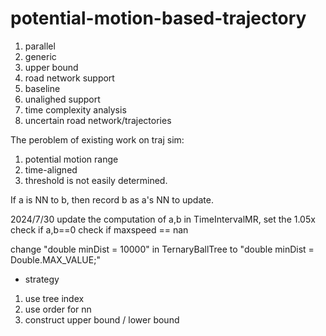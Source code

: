 # potential-motion-based-trajectory
 
1. parallel 
2. generic
3. upper bound
4. road network support
5. baseline
6. unalighed support
7. time complexity analysis
8. uncertain road network/trajectories

The peroblem of existing work on traj sim:
1. potential motion range
2. time-aligned
3. threshold is not easily determined.

If a is NN to b, then record b as a's NN to update.

2024/7/30 update the computation of a,b in TimeIntervalMR, set the 1.05x
check if a,b==0
check if maxspeed == nan

change "double minDist = 10000" in TernaryBallTree to "double minDist = Double.MAX_VALUE;"

* strategy
1. use tree index
2. use order for nn
3. construct upper bound / lower bound